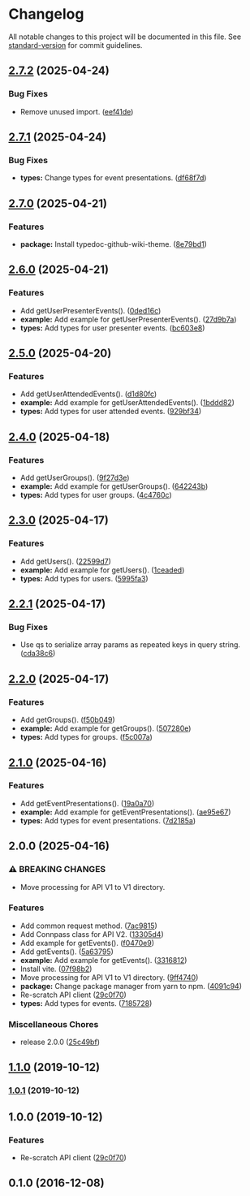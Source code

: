 # Changelog

All notable changes to this project will be documented in this file. See [standard-version](https://github.com/conventional-changelog/standard-version) for commit guidelines.

## [2.7.2](https://github.com/ryohidaka/node-connpass/compare/v2.7.1...v2.7.2) (2025-04-24)


### Bug Fixes

* Remove unused import. ([eef41de](https://github.com/ryohidaka/node-connpass/commit/eef41deb7cb24b91ec8c67d8e4085575b4debd33))

## [2.7.1](https://github.com/ryohidaka/node-connpass/compare/v2.7.0...v2.7.1) (2025-04-24)


### Bug Fixes

* **types:** Change types for event presentations. ([df68f7d](https://github.com/ryohidaka/node-connpass/commit/df68f7d1ae3cdeb48c30978393cbbf45ada68f0f))

## [2.7.0](https://github.com/ryohidaka/node-connpass/compare/v2.6.0...v2.7.0) (2025-04-21)


### Features

* **package:** Install typedoc-github-wiki-theme. ([8e79bd1](https://github.com/ryohidaka/node-connpass/commit/8e79bd13c8a8a5b2692e604c8f5e9bb8303dce6c))

## [2.6.0](https://github.com/ryohidaka/node-connpass/compare/v2.5.0...v2.6.0) (2025-04-21)


### Features

* Add getUserPresenterEvents(). ([0ded16c](https://github.com/ryohidaka/node-connpass/commit/0ded16c5139abd225c2839d114fb2c711c611484))
* **example:** Add example for getUserPresenterEvents(). ([27d9b7a](https://github.com/ryohidaka/node-connpass/commit/27d9b7a0c6750caaf9fe3cdb31b23bf4e6eccd3e))
* **types:** Add types for user presenter events. ([bc603e8](https://github.com/ryohidaka/node-connpass/commit/bc603e877274f3d55f2d6b7b3a8c2203ef3705d7))

## [2.5.0](https://github.com/ryohidaka/node-connpass/compare/v2.4.0...v2.5.0) (2025-04-20)


### Features

* Add getUserAttendedEvents(). ([d1d80fc](https://github.com/ryohidaka/node-connpass/commit/d1d80fcd0977f48583845bae4e7949ca9d1cf528))
* **example:** Add example for getUserAttendedEvents(). ([1bddd82](https://github.com/ryohidaka/node-connpass/commit/1bddd82f86c65ba398073f633d73b93bf218969d))
* **types:** Add types for user attended events. ([929bf34](https://github.com/ryohidaka/node-connpass/commit/929bf34056508e30d2e5c2243bf7ca230c407214))

## [2.4.0](https://github.com/ryohidaka/node-connpass/compare/v2.3.0...v2.4.0) (2025-04-18)


### Features

* Add getUserGroups(). ([9f27d3e](https://github.com/ryohidaka/node-connpass/commit/9f27d3eaa33a547b277e054b496a24ef3c863f54))
* **example:** Add example for getUserGroups(). ([642243b](https://github.com/ryohidaka/node-connpass/commit/642243be533646c7f46148d72a5d08c7d7aecb09))
* **types:** Add types for user groups. ([4c4760c](https://github.com/ryohidaka/node-connpass/commit/4c4760c98d27f38e036024c8f133b78d9cacab20))

## [2.3.0](https://github.com/ryohidaka/node-connpass/compare/v2.2.1...v2.3.0) (2025-04-17)


### Features

* Add getUsers(). ([22599d7](https://github.com/ryohidaka/node-connpass/commit/22599d748819664b987dd7bbbf24fc726bc0b556))
* **example:** Add example for getUsers(). ([1ceaded](https://github.com/ryohidaka/node-connpass/commit/1ceaded875f12d60a84886b8d4c8a05e26cb9e08))
* **types:** Add types for users. ([5995fa3](https://github.com/ryohidaka/node-connpass/commit/5995fa31848d7fb662902e3f9ca175b0a46c3526))

## [2.2.1](https://github.com/ryohidaka/node-connpass/compare/v2.2.0...v2.2.1) (2025-04-17)


### Bug Fixes

* Use qs to serialize array params as repeated keys in query string. ([cda38c6](https://github.com/ryohidaka/node-connpass/commit/cda38c67c231a08975669a94b6e6cf16216edd05))

## [2.2.0](https://github.com/ryohidaka/node-connpass/compare/v2.1.0...v2.2.0) (2025-04-17)


### Features

* Add getGroups(). ([f50b049](https://github.com/ryohidaka/node-connpass/commit/f50b049d72b4a8653c1525774476b0d8caf3a93a))
* **example:** Add example for getGroups(). ([507280e](https://github.com/ryohidaka/node-connpass/commit/507280e1e6d873d0369d63dd66c13b68c7fe1967))
* **types:** Add types for groups. ([f5c007a](https://github.com/ryohidaka/node-connpass/commit/f5c007ab8954f7845d14a52e43e1b2a4770cc60a))

## [2.1.0](https://github.com/ryohidaka/node-connpass/compare/v2.0.0...v2.1.0) (2025-04-16)


### Features

* Add getEventPresentations(). ([19a0a70](https://github.com/ryohidaka/node-connpass/commit/19a0a70e9a537a45c40539de8930657efd11d081))
* **example:** Add example for getEventPresentations(). ([ae95e67](https://github.com/ryohidaka/node-connpass/commit/ae95e67da1c14c8f86461bc262a3589625abbe70))
* **types:** Add types for event presentations. ([7d2185a](https://github.com/ryohidaka/node-connpass/commit/7d2185a79b9989fe86c967886ecc4d560b9638ba))

## 2.0.0 (2025-04-16)


### ⚠ BREAKING CHANGES

* Move processing for API V1 to V1 directory.

### Features

* Add common request method. ([7ac9815](https://github.com/ryohidaka/node-connpass/commit/7ac981507ac5f9588c52ec2278cf2a26164e0364))
* Add Connpass class for API V2. ([13305d4](https://github.com/ryohidaka/node-connpass/commit/13305d44b64e315bb6aea08ad7fa8793673bccac))
* Add example for getEvents(). ([f0470e9](https://github.com/ryohidaka/node-connpass/commit/f0470e9de1a9b9ccfb32557e0e1d79458c3b1328))
* Add getEvents(). ([5a63795](https://github.com/ryohidaka/node-connpass/commit/5a637950758ad123d6f61dd0cb361ffab2c0e528))
* **example:** Add example for getEvents(). ([3316812](https://github.com/ryohidaka/node-connpass/commit/33168123f31a1a46fad327ee7383d04f3c655937))
* Install vite. ([07f98b2](https://github.com/ryohidaka/node-connpass/commit/07f98b2b3dfdbaa0618c12ae01dece96e50f729d))
* Move processing for API V1 to V1 directory. ([9ff4740](https://github.com/ryohidaka/node-connpass/commit/9ff4740e1434a8526bd3308dd5a0b29162cb9315))
* **package:** Change package manager from yarn to npm. ([4091c94](https://github.com/ryohidaka/node-connpass/commit/4091c94f9cfcd1581d7f755c89c8ad907c1ad018))
* Re-scratch API client ([29c0f70](https://github.com/ryohidaka/node-connpass/commit/29c0f70795b0d030012baa40dd3aa34145d5f509))
* **types:** Add types for events. ([7185728](https://github.com/ryohidaka/node-connpass/commit/7185728879e49e947367423c569b987dd9d22c31))


### Miscellaneous Chores

* release 2.0.0 ([25c49bf](https://github.com/ryohidaka/node-connpass/commit/25c49bfe6df898db76026e3e5e4ed8112bfe4f31))

## [1.1.0](https://github.com/potato4d/node-connpass/compare/v1.0.1...v1.1.0) (2019-10-12)

### [1.0.1](https://github.com/potato4d/node-connpass/compare/v1.0.0...v1.0.1) (2019-10-12)

## 1.0.0 (2019-10-12)


### Features

* Re-scratch API client ([29c0f70](https://github.com/potato4d/node-connpass/commit/29c0f70795b0d030012baa40dd3aa34145d5f509))

## 0.1.0 (2016-12-08)
